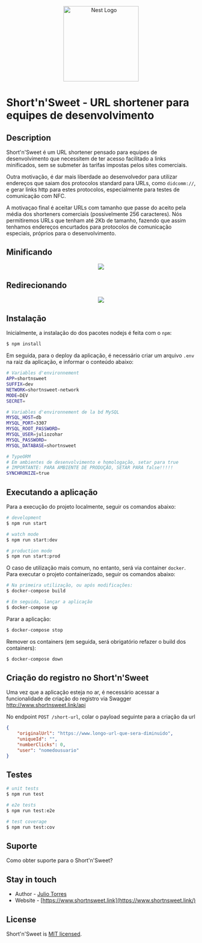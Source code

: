 <p align="center">
  <a href="http://nestjs.com/" target="blank"><img src="https://nestjs.com/img/logo-small.svg" width="200" alt="Nest Logo" /></a>
</p>

# Short'n'Sweet - URL shortener para equipes de desenvolvimento

## Description

Short'n'Sweet é um URL shortener pensado para equipes de desenvolvimento que necessitem de ter acesso facilitado a links minificados, sem se submeter às tarifas impostas pelos sites comerciais. 

Outra motivação, é dar mais liberdade ao desenvolvedor para utilizar endereços que saiam dos protocolos standard para URLs, como `didcomm://`, e gerar links http para estes protocolos, especialmente para testes de comunicação com NFC. 

A motivaçao final é aceitar URLs com tamanho que passe do aceito pela média dos shorteners comerciais (possivelmente 256 caracteres). Nós permitiremos URLs que tenham até 2Kb de tamanho, fazendo que assim tenhamos endereços encurtados para protocolos de comunicação especiais, próprios para o desenvolvimento. 



## Minificando
<div align="center">
  <img src="assets/images/shortening.png" />
</div>

## Redirecionando
<div align="center">
  <img src="assets/images/redirection.png" />
</div>

## Instalação

Inicialmente, a instalação do dos pacotes nodejs é feita com o `npm`:  
```bash
$ npm install
```

Em seguida, para o deploy da aplicação, é necessário criar um arquivo `.env` na raiz da aplicação, e informar o conteúdo abaixo: 

```bash
# Variables d'environnement
APP=shortnsweet
SUFFIX=dev
NETWORK=shortnsweet-network
MODE=DEV
SECRET=

# Variables d'environnement de la bd MySQL
MYSQL_HOST=db
MYSQL_PORT=3307
MYSQL_ROOT_PASSWORD=
MYSQL_USER=juliozohar
MYSQL_PASSWORD=
MYSQL_DATABASE=shortnsweet

# TypeORM 
# Em ambientes de desenvolvimento e homologação, setar para true
# IMPORTANTE: PARA AMBIENTE DE PRODUÇÃO, SETAR PARA false!!!!!
SYNCHRONIZE=true

```

## Executando a aplicação

Para a execução do projeto localmente, seguir os comandos abaixo: 

```bash
# development
$ npm run start

# watch mode
$ npm run start:dev

# production mode
$ npm run start:prod
```

O caso de utilização mais comum, no entanto, será via container `docker`. Para executar o projeto containerizado, seguir os comandos abaixo: 

```bash
# Na primeira utilização, ou após modificações: 
$ docker-compose build 

# Em seguida, lançar a aplicação
$ docker-compose up 

```

Parar a aplicação: 

```bash
$ docker-compose stop 
```

Remover os containers (em seguida, será obrigatório refazer o build dos containers):

```bash
$ docker-compose down 
```

## Criação do registro no Short'n'Sweet 

Uma vez que a aplicação esteja no ar, é necessário acessar a funcionalidade de criação do registro via Swagger http://www.shortnsweet.link/api 

No endpoint `POST /short-url`, colar o payload seguinte para a criação da url 

```json 
{
    "originalUrl": "https://www.longo-url-que-sera-diminuido",
    "uniqueId": "", 
    "numberClicks": 0, 
    "user": "nomedousuario"
}
```

## Testes

```bash
# unit tests
$ npm run test

# e2e tests
$ npm run test:e2e

# test coverage
$ npm run test:cov
```

## Suporte

Como obter suporte para o Short'n'Sweet? 

## Stay in touch

- Author - [Julio Torres](https://kryptogarten.ca)
- Website - [https://www.shortnsweet.link](https://www.shortnsweet.link/)

## License

Short'n'Sweet is [MIT licensed](LICENSE).


